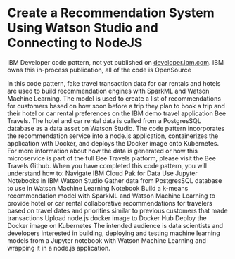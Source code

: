 # Create a Recommendation System Using Watson Studio and Connecting to NodeJS 
IBM Developer code pattern, not yet published on [developer.ibm.com](https://developer.ibm.com/). IBM owns this in-process publication, all of the code is OpenSource

In this code pattern, fake travel transaction data for car rentals and hotels are used to build recommendation engines with SparkML and Watson Machine Learning. The model is used to create a list of recommendations for customers based on how soon before a trip they plan to book a trip and their hotel or car rental preferences on the IBM demo travel application Bee Travels. The hotel and car rental data is called from a PostgresSQL database as a data asset on Watson Studio. The code pattern incorporates the recommendation service into a node.js application, containerizes the application with Docker, and deploys the Docker image onto Kubernetes. For more information about how the data is generated or how this microservice is part of the full Bee Travels platform, please visit the Bee Travels Github.
When you have completed this code pattern, you will understand how to:
Navigate IBM Cloud Pak for Data
Use Jupyter Notebooks in IBM Watson Studio
Gather data from PostgresSQL database to use in Watson Machine Learning Notebook
Build a k-means recommendation model with SparkML and Watson Machine Learning to provide hotel or car rental collaborative recommendations for travelers based on travel dates and priorities similar to previous customers that made transactions
Upload node.js docker image to Docker Hub
Deploy the Docker image on Kubernetes
The intended audience is data scientists and developers interested in building, deploying and testing machine learning models from a Jupyter notebook with Watson Machine Learning and wrapping it in a node.js application.
